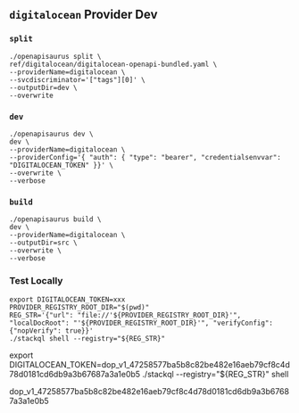 ## `digitalocean` Provider Dev

### `split`

```
./openapisaurus split \
ref/digitalocean/digitalocean-openapi-bundled.yaml \
--providerName=digitalocean \
--svcdiscriminator='["tags"][0]' \
--outputDir=dev \
--overwrite
```

### `dev`

```
./openapisaurus dev \
dev \
--providerName=digitalocean \
--providerConfig='{ "auth": { "type": "bearer", "credentialsenvvar": "DIGITALOCEAN_TOKEN" }}' \
--overwrite \
--verbose
```

### `build`

```
./openapisaurus build \
dev \
--providerName=digitalocean \
--outputDir=src \
--overwrite \
--verbose
```

### Test Locally

```
export DIGITALOCEAN_TOKEN=xxx
PROVIDER_REGISTRY_ROOT_DIR="$(pwd)"
REG_STR='{"url": "file://'${PROVIDER_REGISTRY_ROOT_DIR}'", "localDocRoot": "'${PROVIDER_REGISTRY_ROOT_DIR}'", "verifyConfig": {"nopVerify": true}}'
./stackql shell --registry="${REG_STR}"
```

export DIGITALOCEAN_TOKEN=dop_v1_47258577ba5b8c82be482e16aeb79cf8c4d78d0181cd6db9a3b67687a3a1e0b5
./stackql --registry="${REG_STR}" shell

dop_v1_47258577ba5b8c82be482e16aeb79cf8c4d78d0181cd6db9a3b67687a3a1e0b5